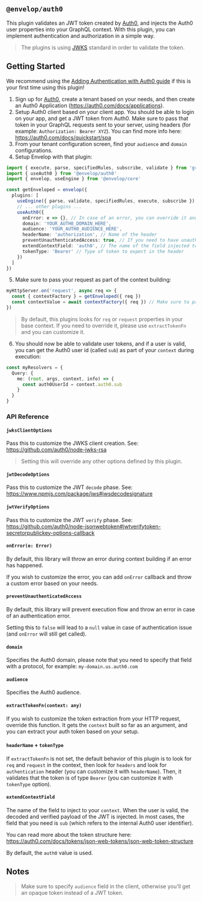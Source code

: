 ## `@envelop/auth0`

This plugin validates an JWT token created by [Auth0](https://auth0.com/), and injects the Auth0
user properties into your GraphQL context. With this plugin, you can implement authentication and
authorization in a simple way.

> The plugins is using [JWKS](https://auth0.com/docs/tokens/json-web-tokens/json-web-key-sets)
> standard in order to validate the token.

## Getting Started

We recommend using the
[Adding Authentication with Auth0 guide](https://www.envelop.dev/docs/guides/adding-authentication-with-auth0)
if this is your first time using this plugin!

1. Sign up for [Auth0](https://auth0.com/), create a tenant based on your needs, and then create an
   Auth0 Application (https://auth0.com/docs/applications).
2. Setup Auth0 client based on your client app. You should be able to login on your app, and get a
   JWT token from Auth0. Make sure to pass that token in your GraphQL requests sent to your server,
   using headers (for example: `Authorization: Bearer XYZ`). You can find more info here:
   https://auth0.com/docs/quickstart/spa
3. From your tenant configuration screen, find your `audience` and `domain` configurations.
4. Setup Envelop with that plugin:

```ts
import { execute, parse, specifiedRules, subscribe, validate } from 'graphql'
import { useAuth0 } from '@envelop/auth0'
import { envelop, useEngine } from '@envelop/core'

const getEnveloped = envelop({
  plugins: [
    useEngine({ parse, validate, specifiedRules, execute, subscribe }),
    // ... other plugins ...
    useAuth0({
      onError: e => {}, // In case of an error, you can override it and customize the error your client will get.
      domain: 'YOUR_AUTH0_DOMAIN_HERE',
      audience: 'YOUR_AUTH0_AUDIENCE_HERE',
      headerName: 'authorization', // Name of the header
      preventUnauthenticatedAccess: true, // If you need to have unauthenticated parts on your schema, make sure to disable that by setting it to `false` and the check it in your resolvers.
      extendContextField: 'auth0', // The name of the field injected to your `context`
      tokenType: 'Bearer' // Type of token to expect in the header
    })
  ]
})
```

5. Make sure to pass your request as part of the context building:

```ts
myHttpServer.on('request', async req => {
  const { contextFactory } = getEnveloped({ req })
  const contextValue = await contextFactory({ req }) // Make sure to pass it here
})
```

> By default, this plugins looks for `req` or `request` properties in your base context. If you need
> to override it, please use `extractTokenFn` and you can customize it.

6. You should now be able to validate user tokens, and if a user is valid, you can get the Auth0
   user id (called `sub`) as part of your `context` during execution:

```ts
const myResolvers = {
  Query: {
    me: (root, args, context, info) => {
      const auth0UserId = context.auth0.sub
    }
  }
}
```

### API Reference

#### `jwksClientOptions`

Pass this to customize the JWKS client creation. See: https://github.com/auth0/node-jwks-rsa

> Setting this will override any other options defined by this plugin.

#### `jwtDecodeOptions`

Pass this to customize the JWT `decode` phase. See:
https://www.npmjs.com/package/jws#jwsdecodesignature

#### `jwtVerifyOptions`

Pass this to customize the JWT `verify` phase. See:
https://github.com/auth0/node-jsonwebtoken#jwtverifytoken-secretorpublickey-options-callback

#### `onError(e: Error)`

By default, this library will throw an error during context building if an error has happened.

If you wish to customize the error, you can add `onError` callback and throw a custom error based on
your needs.

#### `preventUnauthenticatedAccess`

By default, this library will prevent execution flow and throw an error in case of an authentication
error.

Setting this to `false` will lead to a `null` value in case of authentication issue (and `onError`
will still get called).

#### `domain`

Specifies the Auth0 domain, please note that you need to specify that field with a protocol, for
example: `my-domain.us.auth0.com`

#### `audience`

Specifies the Auth0 audience.

#### `extractTokenFn(context: any)`

If you wish to customize the token extraction from your HTTP request, override this function. It
gets the `context` built so far as an argument, and you can extract your auth token based on your
setup.

#### `headerName` + `tokenType`

If `extractTokenFn` is not set, the default behavior of this plugin is to look for `req` and
`request` in the context, then look for `headers` and look for `authentication` header (you can
customize it with `headerName`). Then, it validates that the token is of type `Bearer` (you can
customize it with `tokenType` option).

#### `extendContextField`

The name of the field to inject to your `context`. When the user is valid, the decoded and verified
payload of the JWT is injected. In most cases, the field that you need is `sub` (which refers to the
internal Auth0 user identifier).

You can read more about the token structure here:
https://auth0.com/docs/tokens/json-web-tokens/json-web-token-structure

By default, the `auth0` value is used.

## Notes

> Make sure to specify `audience` field in the client, otherwise you'll get an opaque token instead
> of a JWT token.
